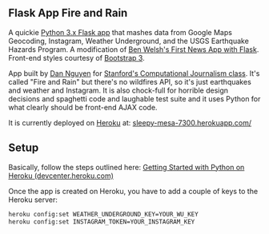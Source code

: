 
## Flask App Fire and Rain

A quickie <a href="http://flask.pocoo.org/">Python 3.x Flask app</a> that mashes data from Google Maps Geocoding, Instagram, Weather Underground, and the USGS Earthquake Hazards Program. A modification of [Ben Welsh's First News App with Flask](http://first-news-app.readthedocs.org/en/latest/). Front-end styles courtesy of [Bootstrap 3](http://getbootstrap.com/).


App built by <a href="https://twitter.com/dancow">Dan Nguyen</a> for <a href="http://www.compjour.org">Stanford's Computational Journalism class</a>. It's called "Fire and Rain" but there's no wildfires API, so it's just earthquakes and weather and Instagram. It is also chock-full for horrible design decisions and spaghetti code and laughable test suite and it uses Python for what clearly should be front-end AJAX code.

It is currently deployed on [Heroku](https://devcenter.heroku.com/articles/getting-started-with-python-o) at: [sleepy-mesa-7300.herokuapp.com/](http://sleepy-mesa-7300.herokuapp.com/)


## Setup

Basically, follow the steps outlined here: [Getting Started with Python on Heroku (devcenter.heroku.com)](https://devcenter.heroku.com/articles/getting-started-with-python-o) 

Once the app is created on Heroku, you have to add a couple of keys to the Heroku server:

~~~sh
heroku config:set WEATHER_UNDERGROUND_KEY=YOUR_WU_KEY
heroku config:set INSTAGRAM_TOKEN=YOUR_INSTAGRAM_KEY
~~~





